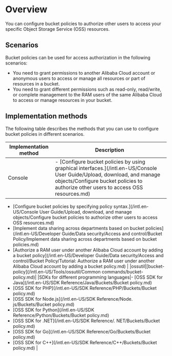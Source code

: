 # Overview

You can configure bucket policies to authorize other users to access your specific Object Storage Service \(OSS\) resources.

## Scenarios

Bucket policies can be used for access authorization in the following scenarios:

-   You need to grant permissions to another Alibaba Cloud account or anonymous users to access or manage all resources or part of resources in a bucket.
-   You need to grant different permissions such as read-only, read/write, or complete management to the RAM users of the same Alibaba Cloud to access or manage resources in your bucket.

## Implementation methods

The following table describes the methods that you can use to configure bucket policies in different scenarios.

|Implementation method|Description|
|---------------------|-----------|
|Console|-   [Configure bucket policies by using graphical interfaces.](/intl.en-US/Console User Guide/Upload, download, and manage objects/Configure bucket policies to authorize other users to access OSS resources.md)
-   [Configure bucket policies by specifying policy syntax.](/intl.en-US/Console User Guide/Upload, download, and manage objects/Configure bucket policies to authorize other users to access OSS resources.md)
-   [Implement data sharing across departments based on bucket policies](/intl.en-US/Developer Guide/Data security/Access and control/Bucket Policy/Implement data sharing across departments based on bucket policies.md)
-   [Authorize a RAM user under another Alibaba Cloud account by adding a bucket policy](/intl.en-US/Developer Guide/Data security/Access and control/Bucket Policy/Tutorial: Authorize a RAM user under another Alibaba Cloud account by adding a bucket
         policy.md) |
|ossutil|[bucket-policy](/intl.en-US/Tools/ossutil/Common commands/bucket-policy.md)|
|SDKs for different programming languages|-   [OSS SDK for Java](/intl.en-US/SDK Reference/Java/Buckets/Bucket policy.md)
-   [OSS SDK for PHP](/intl.en-US/SDK Reference/PHP/Buckets/Bucket policy.md)
-   [OSS SDK for Node.js](/intl.en-US/SDK Reference/Node. js/Buckets/Bucket policy.md)
-   [OSS SDK for Python](/intl.en-US/SDK Reference/Python/Buckets/Bucket policy.md)
-   [OSS SDK for .NET](/intl.en-US/SDK Reference/. NET/Buckets/Bucket policy.md)
-   [OSS SDK for Go](/intl.en-US/SDK Reference/Go/Buckets/Bucket policy.md)
-   [OSS SDK for C++](/intl.en-US/SDK Reference/C++/Buckets/Bucket policy.md) |

